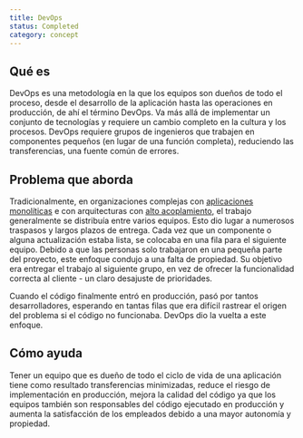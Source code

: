 ```yaml
---
title: DevOps
status: Completed
category: concept
---
```


## Qué es
DevOps es una metodología en la que los equipos son dueños de todo el proceso, desde el desarrollo de la aplicación hasta las operaciones en producción, de ahí el término DevOps. Va más allá de implementar un conjunto de tecnologías y requiere un cambio completo en la cultura y los procesos. DevOps requiere grupos de ingenieros que trabajen en componentes pequeños (en lugar de una función completa), reduciendo las transferencias, una fuente común de errores.

## Problema que aborda
Tradicionalmente, en organizaciones complejas con [aplicaciones monolíticas](/monolithic_apps/) e con arquitecturas con [alto acoplamiento](/tightly_coupled_architectures/), el trabajo generalmente se distribuía entre varios equipos. Esto dio lugar a numerosos traspasos y largos plazos de entrega. Cada vez que un componente o alguna actualización estaba lista, se colocaba en una fila para el siguiente equipo. Debido a que las personas solo trabajaron en una pequeña parte del proyecto, este enfoque condujo a una falta de propiedad. Su objetivo era entregar el trabajo al siguiente grupo, en vez de ofrecer la funcionalidad correcta al cliente - un claro desajuste de prioridades.

Cuando el código finalmente entró en producción, pasó por tantos desarrolladores, esperando en tantas filas que era difícil rastrear el origen del problema si el código no funcionaba. DevOps dio la vuelta a este enfoque.

## Cómo ayuda
Tener un equipo que es dueño de todo el ciclo de vida de una aplicación tiene como resultado transferencias minimizadas, reduce el riesgo de implementación en producción, mejora la calidad del código ya que los equipos también son responsables del código ejecutado en producción y aumenta la satisfacción de los empleados debido a una mayor autonomía y propiedad.
